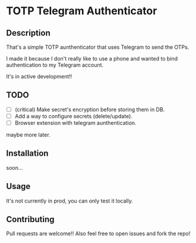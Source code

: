 # TOTP Telegram Authenticator
## Description
That's a simple TOTP aunthenticator that uses Telegram to send the OTPs.

I made it because I don't really like to use a phone and wanted to bind authentication to my Telegram account.

It's in active development!!

## TODO
- [ ] (critical) Make secret's encryption before storing them in DB.
- [ ] Add a way to configure secrets (delete/update).
- [ ] Browser extension with telegram aunthentication.

maybe more later.

## Installation

soon...

## Usage
It's not currently in prod, you can only test it locally.

## Contributing
Pull requests are welcome!! 
Also feel free to open issues and fork the repo!